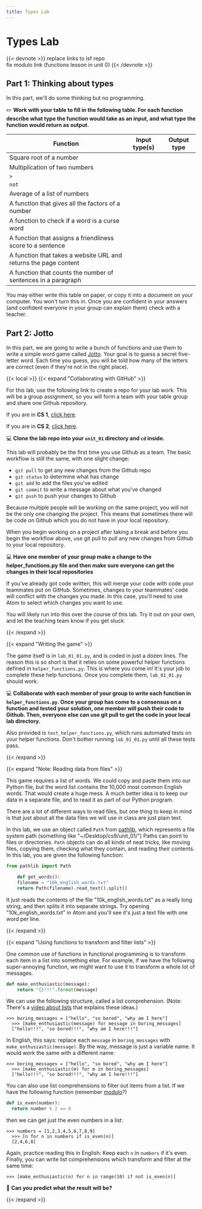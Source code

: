 ```yaml
---
title: Types Lab
---
```


# Types Lab
{{< devnote >}}
replace links to isf repo <br>
fix modulo link (functions lesson in unit 0)
{{< /devnote >}}


## Part 1: Thinking about types

In this part, we'll do some thinking but no programming.

✏️ **Work with your table to fill in the following table. For each function describe what type the function would take as an input, and what type the function would return as output.**

| Function                                                         | Input type(s) | Output type |
|------------------------------------------------------------------|---------------|-------------|
| Square root of a number                                          |               |             |
| Multiplication of two numbers                                    |               |             |
| `>`                                                              |               |             |
| `not`                                                            |               |             |
| Average of a list of numbers                                     |               |             |
| A function that gives all the factors of a number                |               |             |
| A function to check if a word is a curse word                    |               |             |
| A function that assigns a friendliness score to a sentence       |               |             |
| A function that takes a website URL and returns the page content |               |             |
| A function that counts the number of sentences in a paragraph    |               |             |

You may either write this table on paper, or copy it into a document on your computer. You won't turn this in. Once you are confident in your answers (and confident everyone in your group can explain them) check with a teacher.


## Part 2: Jotto

In this part, we are going to write a bunch of functions and use them to write a
simple word game called [Jotto](https://en.wikipedia.org/wiki/Jotto). Your goal
is to guess a secret five-letter word. Each time you guess, you will be told
how many of the letters are correct (even if they're not in the right place).


{{< local >}}
{{< expand "Collaborating with GitHub" >}}

For this lab, use the following link to create a repo for your lab work. This will be a group assignment, so you will form a team with your table group and share one Github repository.


If you are in **CS 1**, [click here](https://classroom.github.com/a/r13vhXjj).

If you are in **CS 2**, [click here](https://classroom.github.com/a/C8pBPH32).

💻 **Clone the lab repo into your `unit_01` directory and `cd` inside.**

This lab will probably be the first time you use Github as a team. The basic workflow is still the same, with one slight change:

+ `git pull` to get any new changes from the Github repo
+ `git status` to determine what has change
+ `git add` to add the files you've edited
+ `git commit` to write a message about what you've changed
+ `git push` to push your changes to Github

Because multiple people will be working on the same project, you will not be the only one changing the project. This means that sometimes there will be code on Github which you do not have in your local repository.

When you begin working on a project after taking a break and before you begin the workflow above, use git pull to pull any new changes from Github to your local repository.

💻 **Have one member of your group make a change to the helper_functions.py file and then make sure everyone can get the changes in their local repositories**

If you've already got code written, this will merge your code with code your teammates put on GitHub. Sometimes, changes to your teammates' code will conflict with the changes you made. In this case, you'll need to use Atom to select which changes you want to use.

You will likely run into this over the course of this lab. Try it out on your own, and let the teaching team know if you get stuck.

{{< /expand >}}


{{< expand "Writing the game" >}}

The game itself is in `lab_01_01.py`, and is coded in just a dozen lines. The reason this is so short is that it relies on some powerful helper functions defined in `helper_functions.py`. This is where you come in! It's your job to complete these help functions. Once you complete them, `lab_01_01.py` should work.

💻 **Collaborate with each member of your group to write each function in `helper_functions.py`. Once your group has come to a consensus on a function and tested your solution, one member will push their code to Github. Then, everyone else can use git pull to get the code in your local lab directory.**

Also provided is `test_helper_functions.py`, which runs automated tests on your helper functions. Don't bother running `lab_01_01.py` until all these tests pass.

{{< /expand >}}


{{< expand "Note: Reading data from files" >}}

This game requires a list of words. We could copy and paste them into our Python file, but the word list contains the 10,000 most common English words. That would create a huge mess. A much better idea is to keep our data in a separate file, and to read it as part of our Python program.

There are a lot of different ways to read files, but one thing to keep in mind is that just about all the data files we will use in class are just plain text.

In this lab, we use an object called `Path` from [pathlib](https://docs.python.org/3/library/pathlib.html), which represents a file system path (something like "~/Desktop/cs9/unit_01/") Paths can point to files or directories. `Path` objects can do all kinds of neat tricks, like moving files, copying them, checking what they contain, and reading their contents. In this lab, you are given the following function:

```python
from pathlib import Path

    def get_words():
    filename = "10k_english_words.txt"
    return Path(filename).read_text().split()
```

It just reads the contents of the file "10k_english_words.txt" as a really long string, and then splits it into separate strings. Try opening "10k_english_words.txt" in Atom and you'll see it's just a text file with one word per line.

{{< /expand >}}


{{< expand "Using functions to transform and filter lists" >}}

One common use of functions in functional programming is to transform each item in a list into something else. For example, if we have the following super-annoying function, we might want to use it to transform a whole lot of messages.

```python
def make_enthusiastic(message):
    return "{}!!!".format(message)
```

We can use the following structure, called a list comprehension. (Note: There's a [video about lists](https://vimeo.com/367070978) that explains these ideas.)

```shell
>>> boring_messages = ["hello", "so bored", "why am I here"]
  >>> [make_enthusiastic(message) for message in boring_messages]
  ["hello!!!", "so bored!!!", "why am I here!!!"]
```

In English, this says: replace each `message` in `boring_messages` with `make_enthusiastic(message)`. By the way, message is just a variable name. It would work the same with a different name:

```shell
>>> boring_messages = ["hello", "so bored", "why am I here"]
  >>> [make_enthusiastic(m) for m in boring_messages]
  ["hello!!!", "so bored!!!", "why am I here!!!"]
```

You can also use list comprehensions to filter out items from a list. If we have the following function (remember [modulo]()?)

```python
def is_even(number):
  return number % 2 == 0
```

then we can get just the even numbers in a list:

```shell
>>> numbers = [1,2,3,4,5,6,7,8,9]
  >>> [n for n in numbers if is_even(n)]
  [2,4,6,8]
```

Again, practice reading this in English: Keep each `n` in `numbers` if it's even. Finally, you can write list comprehensions which transform and filter at the same time:

```shell
>>> [make_enthusiastic(n) for n in range(10) if not is_even(n)]
```

🔮 **Can you predict what the result will be?**

{{< /expand >}}
